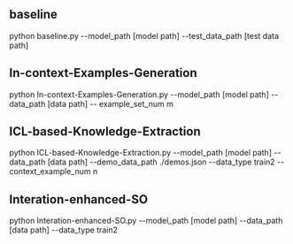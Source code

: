 ## baseline
python baseline.py --model_path [model path] --test_data_path [test data path]

## In-context-Examples-Generation
python In-context-Examples-Generation.py --model_path [model path] --data_path [data path] -- example_set_num m

## ICL-based-Knowledge-Extraction
python ICL-based-Knowledge-Extraction.py --model_path [model path] --data_path [data path] --demo_data_path ./demos.json --data_type train2 --context_example_num n

## Interation-enhanced-SO
python Interation-enhanced-SO.py --model_path [model path] --data_path [data path] --data_type train2 

